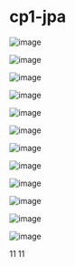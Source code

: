 # cp1-jpa

![image](https://user-images.githubusercontent.com/101119026/225845435-3c339df6-53b2-40dd-b365-f31b0c58040e.png)

![image](https://user-images.githubusercontent.com/101119026/225845583-20b317d8-c695-469e-a917-67c1e47e8f21.png)

![image](https://user-images.githubusercontent.com/101119026/225845636-57f59038-d9a2-429f-b358-58713541c7b2.png)

![image](https://user-images.githubusercontent.com/101119026/225845699-185a8e58-0d08-41fb-a8f1-6900128369f5.png)

![image](https://user-images.githubusercontent.com/101119026/225845760-83eece88-4243-48c3-976e-9b9ac1bb7b48.png)

![image](https://user-images.githubusercontent.com/101119026/225845842-343b4eaf-757a-494a-b3a9-ca4dec29a84a.png)



![image](https://user-images.githubusercontent.com/101119026/225845891-e4e3441d-373e-4f6d-a217-940a1bbb63bd.png)

![image](https://user-images.githubusercontent.com/101119026/225846639-76cc9f5b-0d15-4663-ad05-6f14f8d07618.png)

![image](https://user-images.githubusercontent.com/101119026/225846705-ef5642cf-13f4-468c-8711-535e877fe12e.png)

![image](https://user-images.githubusercontent.com/101119026/225846773-98485a8a-6423-42c5-97c6-cfb23481ae6e.png)

![image](https://user-images.githubusercontent.com/101119026/225846824-95c5ed39-5b94-4cc5-b3b1-710a2def7eec.png)

![image](https://user-images.githubusercontent.com/101119026/225846876-dd06a8e5-df4f-4aa2-b798-1340e72e7d5c.png)




<properties>
  <maven.compiler.source>11</maven.compiler.source>
  <maven.compiler.target>11</maven.compiler.target>
</properties>


